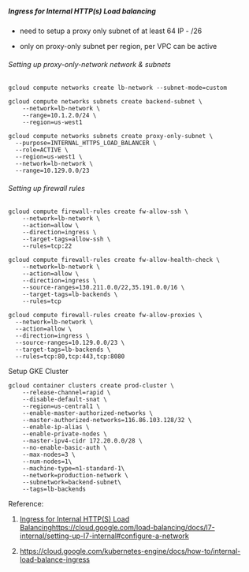 ##### Ingress for Internal HTTP(s) Load balancing

- need to setup a proxy only subnet of at least 64 IP - /26

- only on proxy-only subnet per region, per VPC can be active

###### Setting up proxy-only-network network & subnets

```
gcloud compute networks create lb-network --subnet-mode=custom

gcloud compute networks subnets create backend-subnet \
    --network=lb-network \
    --range=10.1.2.0/24 \
    --region=us-west1

gcloud compute networks subnets create proxy-only-subnet \
  --purpose=INTERNAL_HTTPS_LOAD_BALANCER \
  --role=ACTIVE \
  --region=us-west1 \
  --network=lb-network \
  --range=10.129.0.0/23
```

###### Setting up firewall rules

```
gcloud compute firewall-rules create fw-allow-ssh \
    --network=lb-network \
    --action=allow \
    --direction=ingress \
    --target-tags=allow-ssh \
    --rules=tcp:22

gcloud compute firewall-rules create fw-allow-health-check \
    --network=lb-network \
    --action=allow \
    --direction=ingress \
    --source-ranges=130.211.0.0/22,35.191.0.0/16 \
    --target-tags=lb-backends \
    --rules=tcp

gcloud compute firewall-rules create fw-allow-proxies \
  --network=lb-network \
  --action=allow \
  --direction=ingress \
  --source-ranges=10.129.0.0/23 \
  --target-tags=lb-backends \
  --rules=tcp:80,tcp:443,tcp:8080
```

Setup GKE Cluster

```
gcloud container clusters create prod-cluster \
    --release-channel=rapid \
    --disable-default-snat \
    --region=us-central1 \
    --enable-master-authorized-networks \
    --master-authorized-networks=116.86.103.128/32 \
    --enable-ip-alias \
    --enable-private-nodes \
    --master-ipv4-cidr 172.20.0.0/28 \
    --no-enable-basic-auth \
    --max-nodes=3 \
    --num-nodes=1\
    --machine-type=n1-standard-1\
    --network=production-network \
    --subnetwork=backend-subnet\
    --tags=lb-backends
```

Reference:

1. [Ingress for Internal HTTP(S) Load Balancing](https://cloud.google.com/kubernetes-engine/docs/concepts/ingress-ilb)https://cloud.google.com/load-balancing/docs/l7-internal/setting-up-l7-internal#configure-a-network

2. https://cloud.google.com/kubernetes-engine/docs/how-to/internal-load-balance-ingress
